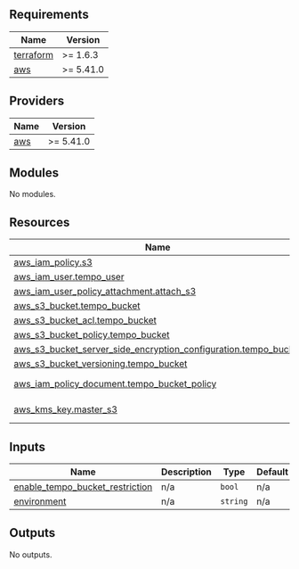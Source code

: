 ## Requirements

| Name | Version |
|------|---------|
| <a name="requirement_terraform"></a> [terraform](#requirement\_terraform) | >= 1.6.3 |
| <a name="requirement_aws"></a> [aws](#requirement\_aws) | >= 5.41.0 |

## Providers

| Name | Version |
|------|---------|
| <a name="provider_aws"></a> [aws](#provider\_aws) | >= 5.41.0 |

## Modules

No modules.

## Resources

| Name | Type |
|------|------|
| [aws_iam_policy.s3](https://registry.terraform.io/providers/hashicorp/aws/latest/docs/resources/iam_policy) | resource |
| [aws_iam_user.tempo_user](https://registry.terraform.io/providers/hashicorp/aws/latest/docs/resources/iam_user) | resource |
| [aws_iam_user_policy_attachment.attach_s3](https://registry.terraform.io/providers/hashicorp/aws/latest/docs/resources/iam_user_policy_attachment) | resource |
| [aws_s3_bucket.tempo_bucket](https://registry.terraform.io/providers/hashicorp/aws/latest/docs/resources/s3_bucket) | resource |
| [aws_s3_bucket_acl.tempo_bucket](https://registry.terraform.io/providers/hashicorp/aws/latest/docs/resources/s3_bucket_acl) | resource |
| [aws_s3_bucket_policy.tempo_bucket](https://registry.terraform.io/providers/hashicorp/aws/latest/docs/resources/s3_bucket_policy) | resource |
| [aws_s3_bucket_server_side_encryption_configuration.tempo_bucket](https://registry.terraform.io/providers/hashicorp/aws/latest/docs/resources/s3_bucket_server_side_encryption_configuration) | resource |
| [aws_s3_bucket_versioning.tempo_bucket](https://registry.terraform.io/providers/hashicorp/aws/latest/docs/resources/s3_bucket_versioning) | resource |
| [aws_iam_policy_document.tempo_bucket_policy](https://registry.terraform.io/providers/hashicorp/aws/latest/docs/data-sources/iam_policy_document) | data source |
| [aws_kms_key.master_s3](https://registry.terraform.io/providers/hashicorp/aws/latest/docs/data-sources/kms_key) | data source |

## Inputs

| Name | Description | Type | Default | Required |
|------|-------------|------|---------|:--------:|
| <a name="input_enable_tempo_bucket_restriction"></a> [enable\_tempo\_bucket\_restriction](#input\_enable\_tempo\_bucket\_restriction) | n/a | `bool` | n/a | yes |
| <a name="input_environment"></a> [environment](#input\_environment) | n/a | `string` | n/a | yes |

## Outputs

No outputs.
